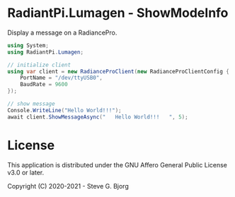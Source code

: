 # RadiantPi.Lumagen - ShowModeInfo

Display a message on a RadiancePro.

```csharp
using System;
using RadiantPi.Lumagen;

// initialize client
using var client = new RadianceProClient(new RadianceProClientConfig {
    PortName = "/dev/ttyUSB0",
    BaudRate = 9600
});

// show message
Console.WriteLine("Hello World!!!");
await client.ShowMessageAsync("   Hello World!!!   ", 5);
```

# License

This application is distributed under the GNU Affero General Public License v3.0 or later.

Copyright (C) 2020-2021 - Steve G. Bjorg